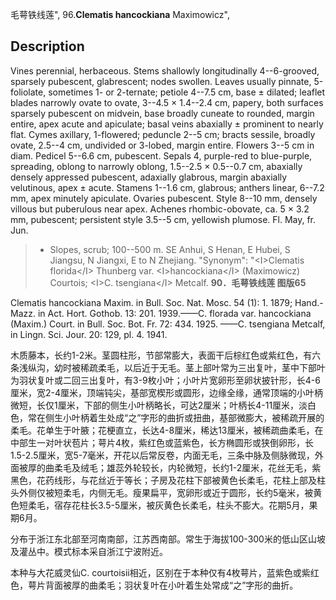 毛萼铁线莲",
96.**Clematis hancockiana** Maximowicz",

## Description
Vines perennial, herbaceous. Stems shallowly longitudinally 4--6-grooved, sparsely pubescent, glabrescent; nodes swollen. Leaves usually pinnate, 5-foliolate, sometimes 1- or 2-ternate; petiole 4--7.5 cm, base ± dilated; leaflet blades narrowly ovate to ovate, 3--4.5 × 1.4--2.4 cm, papery, both surfaces sparsely pubescent on midvein, base broadly cuneate to rounded, margin entire, apex acute and apiculate; basal veins abaxially ± prominent to nearly flat. Cymes axillary, 1-flowered; peduncle 2--5 cm; bracts sessile, broadly ovate, 2.5--4 cm, undivided or 3-lobed, margin entire. Flowers 3--5 cm in diam. Pedicel 5--6.6 cm, pubescent. Sepals 4, purple-red to blue-purple, spreading, oblong to narrowly oblong, 1.5--2.5 × 0.5--0.7 cm, abaxially densely appressed pubescent, adaxially glabrous, margin abaxially velutinous, apex ± acute. Stamens 1--1.6 cm, glabrous; anthers linear, 6--7.2 mm, apex minutely apiculate. Ovaries pubescent. Style 8--10 mm, densely villous but puberulous near apex. Achenes rhombic-obovate, ca. 5 × 3.2 mm, pubescent; persistent style 3.5--5 cm, yellowish plumose. Fl. May, fr. Jun.

> * Slopes, scrub; 100--500 m. SE Anhui, S Henan, E Hubei, S Jiangsu, N Jiangxi, E to N Zhejiang.
  "Synonym": "&lt;I&gt;Clematis florida&lt;/I&gt; Thunberg var. &lt;I&gt;hancockiana&lt;/I&gt; (Maximowicz) Courtois; &lt;I&gt;C. tsengiana&lt;/I&gt; Metcalf.
**90．毛萼铁线莲 图版65**

Clematis hancockiana Maxim. in Bull. Soc. Nat. Mosc. 54 (1): 1. 1879; Hand.-Mazz. in Act. Hort. Gothob. 13: 201. 1939.——C. florada var. hancockiana (Maxim.) Court. in Bull. Soc. Bot. Fr. 72: 434. 1925. ——C. tsengiana Metcalf, in Lingn. Sci. Jour. 20: 129, pl. 4. 1941.

木质藤本，长约1-2米。茎圆柱形，节部常膨大，表面干后棕红色或紫红色，有六条浅纵沟，幼时被稀疏柔毛，以后近于无毛。茎上部叶常为三出复叶，茎中下部叶为羽状复叶或二回三出复叶，有3-9枚小叶；小叶片宽卵形至卵状披针形，长4-6厘米，宽2-4厘米，顶端钝尖，基部宽楔形或圆形，边缘全缘，通常顶端的小叶柄微短，长仅1厘米，下部的侧生小叶柄略长，可达2厘米；叶柄长4-11厘米，淡白色，常在侧生小叶柄着生处成“之”字形的曲折或扭曲，基部微膨大，被稀疏开展的柔毛。花单生于叶腋；花梗直立，长达4-8厘米，稀达13厘米，被稀疏曲柔毛，在中部生一对叶状苞片；萼片4枚，紫红色或蓝紫色，长方椭圆形或狭倒卵形，长1.5-2.5厘米，宽5-7毫米，开花以后常反卷，内面无毛，三条中脉及侧脉微现，外面被厚的曲柔毛及绒毛；雄蕊外轮较长，内轮微短，长约1-2厘米，花丝无毛，紫黑色，花药线形，与花丝近于等长；子房及花柱下部被黄色长柔毛，花柱上部及柱头外侧仅被短柔毛，内侧无毛。瘦果扁平，宽卵形或近于圆形，长约5毫米，被黄色短柔毛，宿存花柱长3.5-5厘米，被灰黄色长柔毛，柱头不膨大。花期5月，果期6月。

分布于浙江东北部至河南南部，江苏西南部。常生于海拔100-300米的低山区山坡及灌丛中。模式标本采自浙江宁波附近。

本种与大花威灵仙C. courtoisii相近，区别在于本种仅有4枚萼片，蓝紫色或紫红色，萼片背面被厚的曲柔毛；羽状复叶在小叶着生处常成“之”字形的曲折。
